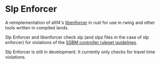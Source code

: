 # Slp Enforcer

A reimplementation of altf4's [libenforcer](https://github.com/altf4/libenforcer) in rust
for use in rwing and other tools written in compiled lands.

Slp Enforcer and libenforcer check slp (and slpz files in the case of slp enforcer)
for violations of the [SSBM controller ruleset guidelines](https://github.com/CarVac/MeleeConchRuleset/blob/main/ruleset.md).

Slp Enforcer is still in development. It currently only checks for travel time violations.

